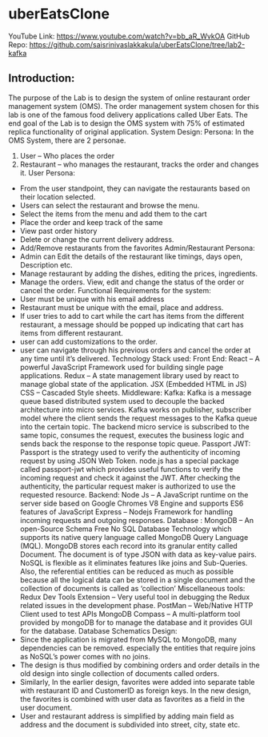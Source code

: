 # uberEatsClone
YouTube Link: https://www.youtube.com/watch?v=bb_aR_WvkOA
GitHub Repo: https://github.com/saisrinivaslakkakula/uberEatsClone/tree/lab2-kafka

## Introduction:
The purpose of the Lab is to design the system of online restaurant order management system
(OMS). The order management system chosen for this lab is one of the famous food delivery
applications called Uber Eats. The end goal of the Lab is to design the OMS system with 75% of
estimated replica functionality of original application.
System Design:
Persona:
In the OMS System, there are 2 personae.
1. User – Who places the order
2. Restaurant – who manages the restaurant, tracks the order and changes it.
User Persona:
- From the user standpoint, they can navigate the restaurants based on their location
selected.
- Users can select the restaurant and browse the menu.
- Select the items from the menu and add them to the cart
- Place the order and keep track of the same
- View past order history
- Delete or change the current delivery address.
- Add/Remove restaurants from the favorites
Admin/Restaurant Persona:
- Admin can Edit the details of the restaurant like timings, days open, Description etc.
- Manage restaurant by adding the dishes, editing the prices, ingredients.
- Manage the orders. View, edit and change the status of the order or cancel the order.
Functional Requirements for the system:
- User must be unique with his email address
- Restaurant must be unique with the email, place and address.
- If user tries to add to cart while the cart has items from the different restaurant, a message
should be popped up indicating that cart has items from different restaurant.
- user can add customizations to the order.
- user can navigate through his previous orders and cancel the order at any time until it’s
delivered.
Technology Stack used:
Front End:
React – A powerful JavaScript Framework used for building single page applications.
Redux – A state management library used by react to manage global state of the application.
JSX (Embedded HTML in JS)
CSS – Cascaded Style sheets.
Middleware:
Kafka: Kafka is a message queue based distributed system used to decouple the backed
architecture into micro services. Kafka works on publisher, subscriber model where the client
sends the request messages to the Kafka queue into the certain topic. The backend micro
service is subscribed to the same topic, consumes the request, executes the business logic and
sends back the response to the response topic queue.
Passport JWT: Passport is the strategy used to verify the authenticity of incoming request
by using JSON Web Token. node.js has a special package called passport-jwt which provides
useful functions to verify the incoming request and check it against the JWT. After checking
the authenticity, the particular request maker is authorized to use the requested resource.
Backend:
Node Js – A JavaScript runtime on the server side based on Google Chromes V8 Engine and
supports ES6 features of JavaScript
Express – Nodejs Framework for handling incoming requests and outgoing responses.
Database :
MongoDB – An open-Source Schema Free No SQL Database Technology which supports its
native query language called MongoDB Query Language (MQL). MongoDB stores each
record into its granular entity called Document. The document is of type JSON with data as
key-value pairs. NoSQL is flexible as it eliminates features like joins and Sub-Queries. Also,
the referential entities can be reduced as much as possible because all the logical data can be
stored in a single document and the collection of documents is called as ‘collection’
Miscellaneous tools:
Redux Dev Tools Extension – Very useful tool in debugging the Redux related issues in the
development phase.
PostMan – Web/Native HTTP Client used to test APIs
MongoDB Compass – A multi-platform tool provided by mongoDB for to manage the
database and it provides GUI for the database.
Database Schematics Design:
- Since the application is migrated from MySQL to MongoDB, many dependencies can be
removed. especially the entities that require joins as NoSQL’s power comes with no
joins.
- The design is thus modified by combining orders and order details in the old design into
single collection of documents called orders.
- Similarly, In the earlier design, favorites were added into separate table with restaurant
ID and CustomerID as foreign keys. In the new design, the favorites is combined with
user data as favorites as a field in the user document.
- User and restaurant address is simplified by adding main field as address and the
document is subdivided into street, city, state etc.

